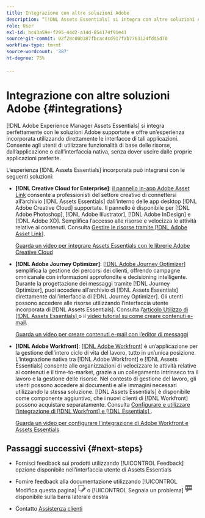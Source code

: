 ```yaml
---
title: Integrazione con altre soluzioni Adobe
description: “[!DNL Assets Essentials] si integra con altre soluzioni Adobe e offre un’esperienza integrata utilizzando direttamente l’applicazione nativa.”
role: User
exl-id: bc43a59e-f295-44d2-a14d-854174f91e41
source-git-commit: 02f28c00b387fbcac4cd917fab7763124fdd5d70
workflow-type: tm+mt
source-wordcount: '387'
ht-degree: 75%

---
```


# Integrazione con altre soluzioni Adobe {#integrations}

[!DNL Adobe Experience Manager Assets Essentials] si integra perfettamente con le soluzioni Adobe supportate e offre un’esperienza incorporata utilizzando direttamente le interfacce di tali applicazioni. Consente agli utenti di utilizzare funzionalità di base delle risorse, dall’applicazione o dall’interfaccia nativa, senza dover uscire dalle proprie applicazioni preferite.

L’esperienza [!DNL Assets Essentials] incorporata può integrarsi con le seguenti soluzioni:

* **[!DNL Creative Cloud for Enterprise]**: [il pannello in-app Adobe Asset Link](https://www.adobe.com/creativecloud/business/enterprise/adobe-asset-link.html) consente a professionisti del settore creativo di connettersi all’archivio [!DNL Assets Essentials] dall’interno delle app desktop [!DNL Adobe Creative Cloud] supportate. Il pannello è disponibile per [!DNL Adobe Photoshop], [!DNL Adobe Illustrator], [!DNL Adobe InDesign] e [!DNL Adobe XD]. Semplifica l’accesso alle risorse e velocizza le attività relative ai contenuti. Consulta [Gestire le risorse tramite [!DNL Adobe Asset Link]](https://helpx.adobe.com/it/enterprise/using/manage-assets-using-adobe-asset-link.html).

   [Guarda un video per integrare Assets Essentials con le librerie Adobe Creative Cloud](https://experienceleague.adobe.com/docs/experience-manager-learn/assets-essentials/creative-cloud.html)

* **[!DNL Adobe Journey Optimizer]**: [[!DNL Adobe Journey Optimizer]](https://business.adobe.com/it/products/journey-optimizer/adobe-journey-optimizer.html) semplifica la gestione dei percorsi dei clienti, offrendo campagne omnicanale con informazioni approfondite e decisioning intelligente. Durante la progettazione dei messaggi tramite [!DNL Journey Optimizer], puoi accedere all’archivio di [!DNL Assets Essentials] direttamente dall’interfaccia di [!DNL Journey Optimizer]. Gli utenti possono accedere alle risorse utilizzando l’interfaccia utente incorporata di [!DNL Assets Essentials]. Consulta l’[articolo Utilizzo di [!DNL Assets Essentials] ](https://experienceleague.adobe.com/docs/journey-optimizer/using/create-messages/assets-essentials.html?lang=it) o il [video tutorial su come creare contenuti e-mail](https://experienceleague.adobe.com/docs/journey-optimizer-learn/tutorials/create-messages/create-email-content-with-the-message-editor.html?lang=it).

   [Guarda un video per creare contenuti e-mail con l’editor di messaggi](https://experienceleague.adobe.com/docs/journey-optimizer-learn/tutorials/create-messages/create-email-content-with-the-message-editor.html)

* **[!DNL Adobe Workfront]**: [[!DNL Adobe Workfront]](https://www.workfront.com/) è un’applicazione per la gestione dell’intero ciclo di vita del lavoro, tutto in un’unica posizione. L’integrazione nativa tra [!DNL Adobe Workfront] e [!DNL Assets Essentials] consente alle organizzazioni di velocizzare le attività relative ai contenuti e il time-to-market, grazie a un collegamento intrinseco tra il lavoro e la gestione delle risorse. Nel contesto di gestione del lavoro, gli utenti possono accedere ai documenti e alle immagini necessari utilizzando la stessa soluzione. [!DNL Assets Essentials] è disponibile come componente aggiuntivo, che i nuovi clienti di [!DNL Workfront] possono acquistare separatamente. Consulta [Configurare e utilizzare l’integrazione di [!DNL Workfront] e [!DNL Essentials] ](https://one.workfront.com/s/document-item?bundleId=the-new-workfront-experience&amp;topicId=Content%2FDocuments%2FAdobe_Workfront_for_Experience_Manager_Assets_Essentials%2F_workfront-for-aem-asset-essentials.htm).

   [Guarda un video per configurare l’integrazione di Adobe Workfront e Assets Essentials](https://experienceleague.adobe.com/docs/experience-manager-learn/assets-essentials/workfront/configure.html)

## Passaggi successivi {#next-steps}

* Fornisci feedback sui prodotti utilizzando [!UICONTROL Feedback] opzione disponibile nell’interfaccia utente di Assets Essentials

* Fornire feedback alla documentazione utilizzando [!UICONTROL Modifica questa pagina] ![modificare la pagina](assets/do-not-localize/edit-page.png) o [!UICONTROL Segnala un problema] ![creare un problema GitHub](assets/do-not-localize/github-issue.png) disponibile sulla barra laterale destra

* Contatto [Assistenza clienti](https://experienceleague.adobe.com/?support-solution=General#support)

<!-- TBD: Hiding this link till GA. Do not even include the beta mention as discussed with Greg. Beta is done with customers selected by the Accounts team. It is not an open Beta program. At GA, document this.

* **[[!DNL Creative Cloud Libraries]**: This integration will be made available in the future.

* **[[!DNL Adobe Studio]]**: This integration will be made available in the future.
-->

